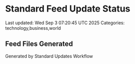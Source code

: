 # Standard Feed Update Status
Last updated: Wed Sep  3 07:20:45 UTC 2025
Categories: technology,business,world

## Feed Files Generated

Generated by Standard Updates Workflow
